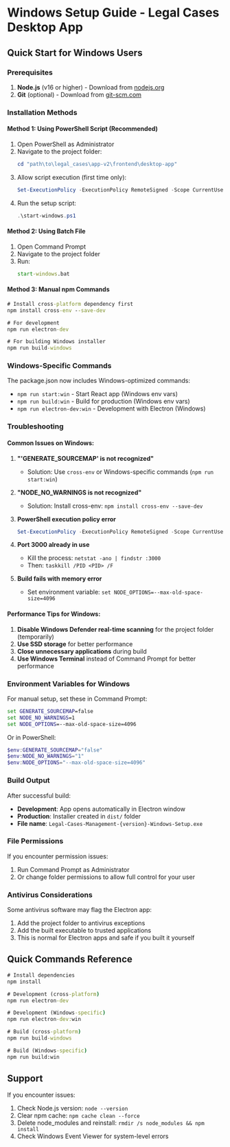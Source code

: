 # Windows Setup Guide - Legal Cases Desktop App

## Quick Start for Windows Users

### Prerequisites
1. **Node.js** (v16 or higher) - Download from [nodejs.org](https://nodejs.org/)
2. **Git** (optional) - Download from [git-scm.com](https://git-scm.com/)

### Installation Methods

#### Method 1: Using PowerShell Script (Recommended)
1. Open PowerShell as Administrator
2. Navigate to the project folder:
   ```powershell
   cd "path\to\legal_cases\app-v2\frontend\desktop-app"
   ```
3. Allow script execution (first time only):
   ```powershell
   Set-ExecutionPolicy -ExecutionPolicy RemoteSigned -Scope CurrentUser
   ```
4. Run the setup script:
   ```powershell
   .\start-windows.ps1
   ```

#### Method 2: Using Batch File
1. Open Command Prompt
2. Navigate to the project folder
3. Run:
   ```cmd
   start-windows.bat
   ```

#### Method 3: Manual npm Commands
```cmd
# Install cross-platform dependency first
npm install cross-env --save-dev

# For development
npm run electron-dev

# For building Windows installer
npm run build-windows
```

### Windows-Specific Commands

The package.json now includes Windows-optimized commands:

- `npm run start:win` - Start React app (Windows env vars)
- `npm run build:win` - Build for production (Windows env vars)
- `npm run electron-dev:win` - Development with Electron (Windows)

### Troubleshooting

#### Common Issues on Windows:

1. **"'GENERATE_SOURCEMAP' is not recognized"**
   - Solution: Use `cross-env` or Windows-specific commands (`npm run start:win`)

2. **"NODE_NO_WARNINGS is not recognized"**
   - Solution: Install cross-env: `npm install cross-env --save-dev`

3. **PowerShell execution policy error**
   ```powershell
   Set-ExecutionPolicy -ExecutionPolicy RemoteSigned -Scope CurrentUser
   ```

4. **Port 3000 already in use**
   - Kill the process: `netstat -ano | findstr :3000`
   - Then: `taskkill /PID <PID> /F`

5. **Build fails with memory error**
   - Set environment variable: `set NODE_OPTIONS=--max-old-space-size=4096`

#### Performance Tips for Windows:

1. **Disable Windows Defender real-time scanning** for the project folder (temporarily)
2. **Use SSD storage** for better performance
3. **Close unnecessary applications** during build
4. **Use Windows Terminal** instead of Command Prompt for better performance

### Environment Variables for Windows

For manual setup, set these in Command Prompt:
```cmd
set GENERATE_SOURCEMAP=false
set NODE_NO_WARNINGS=1
set NODE_OPTIONS=--max-old-space-size=4096
```

Or in PowerShell:
```powershell
$env:GENERATE_SOURCEMAP="false"
$env:NODE_NO_WARNINGS="1"
$env:NODE_OPTIONS="--max-old-space-size=4096"
```

### Build Output

After successful build:
- **Development**: App opens automatically in Electron window
- **Production**: Installer created in `dist/` folder
- **File name**: `Legal-Cases-Management-{version}-Windows-Setup.exe`

### File Permissions

If you encounter permission issues:
1. Run Command Prompt as Administrator
2. Or change folder permissions to allow full control for your user

### Antivirus Considerations

Some antivirus software may flag the Electron app:
1. Add the project folder to antivirus exceptions
2. Add the built executable to trusted applications
3. This is normal for Electron apps and safe if you built it yourself

## Quick Commands Reference

```cmd
# Install dependencies
npm install

# Development (cross-platform)
npm run electron-dev

# Development (Windows-specific)
npm run electron-dev:win

# Build (cross-platform)
npm run build-windows

# Build (Windows-specific)
npm run build:win
```

## Support

If you encounter issues:
1. Check Node.js version: `node --version`
2. Clear npm cache: `npm cache clean --force`
3. Delete node_modules and reinstall: `rmdir /s node_modules && npm install`
4. Check Windows Event Viewer for system-level errors
